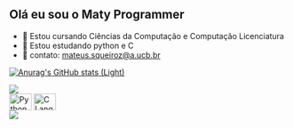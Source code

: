 ## Olá eu sou o Maty Programmer

- 🔭 Estou cursando Ciências da Computação e Computação Licenciatura
- 🌱 Estou estudando python e C
- 💬 contato: mateus.squeiroz@a.ucb.br

[![Anurag's GitHub stats (Light)](https://github-readme-stats.vercel.app/api?username=MatyProgrammer&show_icons=true&theme=default#gh-light-mode-only)](https://github.com/MatyProgrammer/github-readme-stats#gh-light-mode-only)

<picture>
  <source
    srcset="https://github-readme-stats.vercel.app/api?username=MatyProgrammer&show_icons=true&theme=dark"
    media="(prefers-color-scheme: dark)"
  />
  <source
    srcset="https://github-readme-stats.vercel.app/api?username=MatyProgrammer&show_icons=true"
    media="(prefers-color-scheme: light), (prefers-color-scheme: no-preference)"
  />
  <img src="https://github-readme-stats.vercel.app/api?username=MatyProgrammer&show_icons=true" />
</picture>

<!-- Ícones lado a lado -->
<div>
  <img align="center" alt="Python" height="30" width="40" src="https://cdn.jsdelivr.net/gh/devicons/devicon@latest/icons/python/python-original.svg" />
  <img align="center" alt="C Language" height="30" width="40" src="https://cdn.jsdelivr.net/gh/devicons/devicon@latest/icons/c/c-original.svg" />
</div>

<!-- Botão do LinkedIn -->
<a href="https://www.linkedin.com/in/mateus-santos-0201b52b9" target="_blank">
  <img src="https://img.shields.io/badge/-LinkedIn-%230077B5?style=for-the-badge&logo=linkedin&logoColor=white">
</a>



